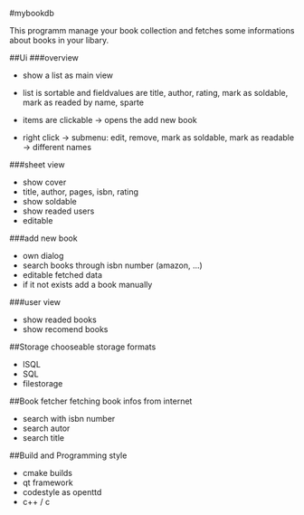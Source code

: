 #mybookdb

This programm manage your book collection and fetches some informations about
books in your libary.


##Ui
###overview
- show a list as main view
- list is sortable and fieldvalues are title, author, rating, mark as soldable, mark as readed by name, sparte


- items are clickable -> opens the add new book
- right click -> submenu: edit, remove, mark as soldable, mark as readable -> different names


###sheet view
- show cover
- title, author, pages, isbn, rating
- show soldable
- show readed users
- editable


###add new book
- own dialog
- search books through isbn number (amazon, ...)
- editable fetched data
- if it not exists add a book manually


###user view
- show readed books
- show recomend books


##Storage
chooseable storage formats


- lSQL
- SQL
- filestorage


##Book fetcher
fetching book infos from internet


- search with isbn number
- search autor
- search title


##Build and Programming style
- cmake builds
- qt framework
- codestyle as openttd
- c++ / c